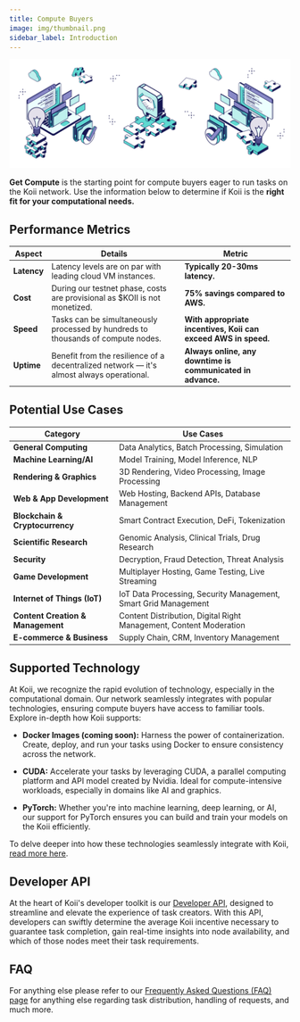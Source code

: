 ```yaml
---
title: Compute Buyers
image: img/thumbnail.png
sidebar_label: Introduction
---
```


![banner](./img/onboarding.svg)

**Get Compute** is the starting point for compute buyers eager to run tasks on the Koii network. Use the information below to determine if Koii is the **right fit for your computational needs.**

## Performance Metrics

| **Aspect** | **Details**                                                                                                      | **Metric**                                                                                                             |
|------------|------------------------------------------------------------------------------------------------------------------|-------------------------------------------------------------------------------------------------------------------------------------|
| **Latency**    | Latency levels are on par with leading cloud VM instances.                                                 | **Typically 20-30ms latency.**                                        |
| **Cost**       | During our testnet phase, costs are provisional as $KOII is not monetized.                              | **75% savings compared to AWS.**            |
| **Speed**      | Tasks can be simultaneously processed by hundreds to thousands of compute nodes. | **With appropriate incentives, Koii can exceed AWS in speed.** |
| **Uptime**     | Benefit from the resilience of a decentralized network — it's almost always operational.                   | **Always online, any downtime is communicated in advance.**    |

## Potential Use Cases

| Category                      | Use Cases                                          |
|------------------------------|----------------------------------------------------|
| **General Computing**        | Data Analytics, Batch Processing, Simulation      |
| **Machine Learning/AI**      | Model Training, Model Inference, NLP              |
| **Rendering & Graphics**     | 3D Rendering, Video Processing, Image Processing  |
| **Web & App Development**    | Web Hosting, Backend APIs, Database Management    |
| **Blockchain & Cryptocurrency** | Smart Contract Execution, DeFi, Tokenization    |
| **Scientific Research**      | Genomic Analysis, Clinical Trials, Drug Research  |
| **Security**                 | Decryption, Fraud Detection, Threat Analysis      |
| **Game Development**         | Multiplayer Hosting, Game Testing, Live Streaming |
| **Internet of Things (IoT)** | IoT Data Processing, Security Management, Smart Grid Management |
| **Content Creation & Management** | Content Distribution, Digital Right Management, Content Moderation |
| **E-commerce & Business**    | Supply Chain, CRM, Inventory Management           |

## Supported Technology

At Koii, we recognize the rapid evolution of technology, especially in the computational domain. Our network seamlessly integrates with popular technologies, ensuring compute buyers have access to familiar tools. Explore in-depth how Koii supports:

- **Docker Images (coming soon):** Harness the power of containerization. Create, deploy, and run your tasks using Docker to ensure consistency across the network.

- **CUDA:** Accelerate your tasks by leveraging CUDA, a parallel computing platform and API model created by Nvidia. Ideal for compute-intensive workloads, especially in domains like AI and graphics.

- **PyTorch:** Whether you're into machine learning, deep learning, or AI, our support for PyTorch ensures you can build and train your models on the Koii efficiently.

To delve deeper into how these technologies seamlessly integrate with Koii, [read more here](/compute/supported).

## Developer API

At the heart of Koii's developer toolkit is our [Developer API](/compute/developerapi), designed to streamline and elevate the experience of task creators. With this API, developers can swiftly determine the average Koii incentive necessary to guarantee task completion, gain real-time insights into node availability, and which of those nodes meet their task requirements.

## FAQ

For anything else please refer to our [Frequently Asked Questions (FAQ) page](/compute/FAQ) for anything else regarding task distribution, handling of requests, and much more.
